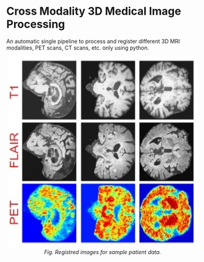 <h1>Cross Modality 3D Medical Image Processing</h1>
<p>An automatic single pipeline to process and register different 3D MRI modalities, PET scans, CT scans, etc. only using python.</p>

<p align="center">
    <img width="500" height="500" src="https://github.com/AgamChopra/Cross-Modality-3D-Medical-Image-Processing/blob/main/pipeline_sample_output.jpg">
    <br><i>Fig. Registred images for sample patient data.</i><br>

